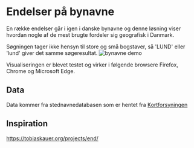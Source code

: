 # Endelser på bynavne
En række endelser går i igen i danske bynavne og denne løsning viser hvordan nogle af de mest brugte fordeler sig geografisk i Danmark.

Søgningen tager ikke hensyn til store og små bogstaver, så 'LUND' eller 'lund' giver det samme søgeresultat.
![bynavne demo](demo.gif "bynavne demo")


Visualiseringen er blevet testet og virker i følgende browsere Firefox, Chrome og Microsoft Edge.
## Data

Data kommer fra stednavnedatabasen som er hentet fra [Kortforsyningen](https://download.kortforsyningen.dk/)

## Inspiration
https://tobiaskauer.org/projects/end/
